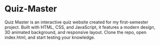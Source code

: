 # Quiz-Master
Quiz Master is an interactive quiz website created for my first-semester project. Built with HTML, CSS, and JavaScript, it features a modern design, 3D animated background, and responsive layout. Clone the repo, open index.html, and start testing your knowledge.
